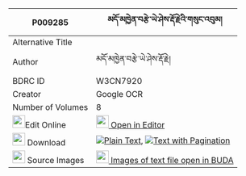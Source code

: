 |P009285|མདོ་མཁྱེན་བརྩེ་ཡེ་ཤེས་རྡོ་རྗེའི་གསུང་འབུམ། 
| --- | --- 
|Alternative Title |
|Author| མདོ་མཁྱེན་བརྩེ་ཡེ་ཤེས་རྡོ་རྗེ།
|BDRC ID | W3CN7920
|Creator | Google OCR
|Number of Volumes| 8
|<img width="25" src="https://img.icons8.com/color/25/000000/edit-property.png">Edit Online| [<img width="25" src="https://avatars.githubusercontent.com/u/45091458?s=200&v=4"> Open in Editor](http://editor.openpecha.org/P009285)
|<img width="25" src="https://img.icons8.com/fluent/48/000000/download-2.png"/>  Download | [![](https://img.icons8.com/color/20/000000/txt.png)Plain Text](https://github.com/Openpecha/P009285/releases/download/v1/do_khyentse_yeshe_dorje_i_sung_plain_P009285.zip), [![](https://img.icons8.com/color/20/000000/txt.png)Text with Pagination](https://github.com/Openpecha/P009285/releases/download/v1/do_khyentse_yeshe_dorje_i_sung_pages_P009285.zip)
|<img width="25" src="https://img.icons8.com/plasticine/100/000000/pictures-folder.png"/>  Source Images | [<img width="25" src="https://library.bdrc.io/icons/BUDA-small.svg"> Images of text file open in BUDA](https://library.bdrc.io/show/bdr:W3CN7920)